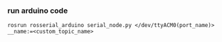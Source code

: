 ### run arduino code
    rosrun rosserial_arduino serial_node.py </dev/ttyACM0(port_name)> __name:=<custom_topic_name>
